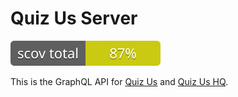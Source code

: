 # Quiz Us Server

![Coverage](coverage/coverage_badge_total.svg)

This is the GraphQL API for
[Quiz Us](https://github.com/quiz-us/student-client) and
[Quiz Us HQ](https://github.com/quiz-us/teacher-client).
